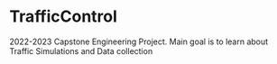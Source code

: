 # TrafficControl
2022-2023 Capstone Engineering Project. Main goal is to learn about Traffic Simulations and Data collection
